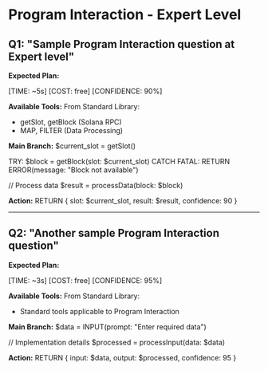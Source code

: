 # Program Interaction - Expert Level

## Q1: "Sample Program Interaction question at Expert level"

**Expected Plan:**

[TIME: ~5s] [COST: free] [CONFIDENCE: 90%]

**Available Tools:**
From Standard Library:
  - getSlot, getBlock (Solana RPC)
  - MAP, FILTER (Data Processing)

**Main Branch:**
$current_slot = getSlot()

TRY:
  $block = getBlock(slot: $current_slot)
CATCH FATAL:
  RETURN ERROR(message: "Block not available")

// Process data
$result = processData(block: $block)

**Action:**
RETURN {
  slot: $current_slot,
  result: $result,
  confidence: 90
}

---

## Q2: "Another sample Program Interaction question"

**Expected Plan:**

[TIME: ~3s] [COST: free] [CONFIDENCE: 95%]

**Available Tools:**
From Standard Library:
  - Standard tools applicable to Program Interaction

**Main Branch:**
$data = INPUT(prompt: "Enter required data")

// Implementation details
$processed = processInput(data: $data)

**Action:**
RETURN {
  input: $data,
  output: $processed,
  confidence: 95
}

